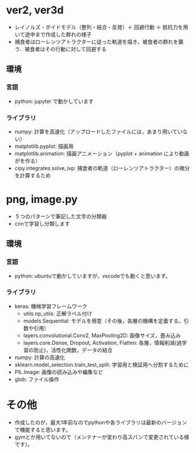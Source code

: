 # ver2, ver3d
- レイノルズ・ボイドモデル（整列・結合・反発）＋ 回避行動 ＋ 抵抗力を用いて途中まで作成した群れの様子
- 捕食者はローレンツアトラクターに従った軌道を描き，被食者の群れを襲う．被食者はその行動に対して回避する
## 環境
### 言語
- python: jupyter で動かしています
### ライブラリ
- numpy: 計算を高速化（アップロードしたファイルには，あまり用いていない）
- matplotlib.pyplot: 描画用
- matplotlib.animation: 描画アニメーション（pyplot + animation により動画がを作る）
- cipy.integrates.solve_ivp: 捕食者の軌道（ローレンツアトラクター）の微分を計算するため

# png, image.py
- ５つのパターンで筆記した文字の分類器
- cnnで学習し分類します
## 環境
### 言語
- python: ubuntuで動かしていますが，vscodeでも動くと思います。
### ライブラリ
- keras: 機械学習フレームワーク
  - utils.np_utils: 正解ラベル付け
  - models.Sequential: モデルを用意（その後，各層の機構を定義する。引数や引用）
  - layers.convolutional.Conv2, MaxPooling2D: 画像サイズ，畳み込み
  - layers.core.Dense, Dropout, Activation, Flatten: 各層，情報削減(過学習の防止)，活性化関数，データの結合
- numpy: 計算の高速化
- sklearn.model_selection.train_test_split: 学習用と検証用へ分割するために
- PIL.Image: 画像の読み込みや編集など
- glob: ファイル操作

# その他
- 作成したのが，最大1年前なのでpythonや各ライブラリは最新のバージョンで機能すると思います。
- gymとか用いてないので（メンテナーが変わり高スパンで変更されている様です）。
